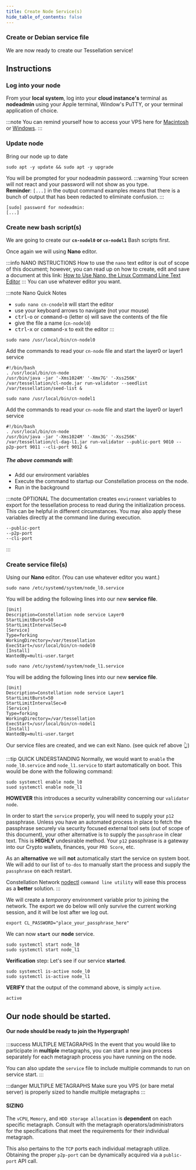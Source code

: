 ```yaml
---
title: Create Node Service(s)
hide_table_of_contents: false
---
```


<head>
  <title>Setup Node Service(s)</title>
  <meta
    name="description"
    content="This document will help to setup our node's service file."
  />
</head>

### Create or Debian service file

We are now ready to create our Tessellation service!

## Instructions

### Log into your node

From your **local system**, log into your **cloud instance's** terminal as **nodeadmin** using your Apple terminal, Window's PuTTY, or your terminal application of choice.

:::note
You can remind yourself how to access your VPS here for [Macintosh](/validate/resources/accessMac) or [Windows](/validate/resources/accessWin).
:::

### Update node

Bring our node up to date

```
sudo apt -y update && sudo apt -y upgrade
```

You will be prompted for your nodeadmin password.
:::warning
Your screen will not react and your password will not show as you type.  
**Reminder**: `[...]` in the output command examples means that there is a bunch of output that has been redacted to eliminate confusion. 
:::
```
[sudo] password for nodeadmin:
[...]
```

### Create new bash script(s)

We are going to create our **`cn-nodel0` or `cn-nodel1`** Bash scripts first. 

Once again we will using **Nano** editor.

:::info NANO INSTRUCTIONS
How to use the `nano` text editor is out of scope of this document; however, you can read up on how to create, edit and save a document at this link:  [How to Use Nano, the Linux Command Line Text Editor](https://linuxize.com/post/how-to-use-nano-text-editor/)
:::
You can use whatever editor you want.

:::note Nano Quick Notes
 - `sudo nano cn-cnodel0` will start the editor
 - use your keyboard arrows to navigate (not your mouse)
 - <kbd>ctrl</kbd>-<kbd>o</kbd> or <kbd>command</kbd>-<kbd>o</kbd> (letter o) will save the contents of the file
 - give the file a name (`cn-nodel0`)
 - <kbd>ctrl</kbd>-<kbd>x</kbd> or <kbd>command</kbd>-<kbd>x</kbd> to exit the editor
:::

```
sudo nano /usr/local/bin/cn-nodel0
```

Add the commands to read your `cn-node` file and start the layer0 or layer1 service

```
#!/bin/bash
. /usr/local/bin/cn-node
/usr/bin/java -jar '-Xms1024M' '-Xmx7G' '-Xss256K' /var/tessellation/cl-node.jar run-validator --seedlist /var/tessellation/seed-list & 
```
```
sudo nano /usr/local/bin/cn-nodel1
```

Add the commands to read your `cn-node` file and start the layer0 or layer1 service

```
#!/bin/bash
. /usr/local/bin/cn-node
/usr/bin/java -jar '-Xms1024M' '-Xmx3G' '-Xss256K' /var/tessellation/cl-dag-l1.jar run-validator --public-port 9010 --p2p-port 9011 --cli-port 9012 & 
```

##### The above commands will:
- Add our environment variables
- Execute the command to startup our Constellation process on the node.
- Run in the background

:::note OPTIONAL
The documentation creates `environment` variables to export for the tessellation process to read during the initialization process.  This can be helpful in different
circumstances.  You may also apply these variables directly at the command line during execution.

```
--public-port
--p2p-port
--cli-port
```
:::

### Create service file(s)

Using our **Nano** editor.
(You can use whatever editor you want.)

```
sudo nano /etc/systemd/system/node_l0.service
```

You will be adding the following lines into our new **service file**.

```
[Unit]
Description=Constellation node service Layer0
StartLimitBurst=50
StartLimitIntervalSec=0
[Service]
Type=forking
WorkingDirectory=/var/tessellation
ExecStart=/usr/local/bin/cn-nodel0
[Install]
WantedBy=multi-user.target
```

```
sudo nano /etc/systemd/system/node_l1.service
```

You will be adding the following lines into our new **service file**.

```
[Unit]
Description=Constellation node service Layer1
StartLimitBurst=50
StartLimitIntervalSec=0
[Service]
Type=forking
WorkingDirectory=/var/tessellation
ExecStart=/usr/local/bin/cn-nodel1
[Install]
WantedBy=multi-user.target
```

Our service files are created, and we can exit Nano. (see quick ref above 👆)

:::tip QUICK UNDERSTANDING
Normally, we would want to `enable` the `node_l0.service` and `node_l1.service` to start automatically on boot.  This would be done with the following command:
```
sudo systemctl enable node_l0
suod systemctl enable node_l1
```
**HOWEVER** this introduces a security vulnerability concerning our `validator node`.

In order to start the `service` properly, you will need to supply your `p12` passphrase.  Unless you have an automated process in place to fetch the passphrase securely via security focused external tool sets (out of scope of this document), your other alternative is to supply the `passphrase` in clear text.  This is **HIGHLY** undesirable method.  Your `p12` passphrase is a gateway into our Crypto wallets, finances, your `PRO Score`, etc.

As an **alternative** we will **not** automatically start the service on system boot.  We will add to our list of `to-dos` to manually start the process and supply the `passphrase` on each restart.

Constellation Network [nodectl](/validate/automated/nodectl) `command line utility` will ease this process as a **better** solution.
:::


We will create a *temporary* environment variable prior to joining the network.  The export we do below will only survive the current working session, and it will be lost after we log out.  

```
export CL_PASSWORD="place_your_passphrase_here"
```
We can now **`start`** our **node** service.
```
sudo systemctl start node_l0
sudo systemctl start node_l1
```

**Verification** step: Let's see if our service **started**.

```
sudo systemctl is-active node_l0
sudo systemctl is-active node_l1
```

**VERIFY** that the output of the command  above, is simply `active`.
```
active
```

## Our node should be started.

#### Our node should be ready to join the Hypergraph!

:::success MULTIPLE METAGRAPHS
In the event that you would like to participate in **multiple** metagraphs, you can start a new java process separately for each metagraph process you have running on the node.

You can also update the `service` file to include multiple commands to run on service start.
:::

:::danger MULTIPLE METAGRAPHS
Make sure you VPS (or bare metal server) is properly sized to handle multiple metagraphs
:::

#### SIZING
The `vCPU`, `Memory`, and `HDD storage allocation` is **dependent** on each specific metagraph.  Consult with the metagraph operators/administrators for the specifications that 
meet the requirements for their individual metagraph.

This also pertains to the `TCP` ports each individual metagraph utilize.  Obtaining the proper `p2p-port` can be dynamically acquired via a `public-port` API call.
